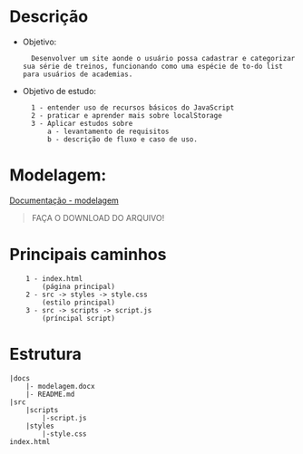 # Descrição

- Objetivo:

        Desenvolver um site aonde o usuário possa cadastrar e categorizar sua série de treinos, funcionando como uma espécie de to-do list para usuários de academias.
- Objetivo de estudo:

        1 - entender uso de recursos básicos do JavaScript
        2 - praticar e aprender mais sobre localStorage
        3 - Aplicar estudos sobre 
            a - levantamento de requisitos
            b - descrição de fluxo e caso de uso.
# Modelagem: 
[Documentação - modelagem](modelagem.docx)  
> FAÇA O DOWNLOAD DO ARQUIVO!

# Principais caminhos
        1 - index.html 
            (página principal)
        2 - src -> styles -> style.css
            (estilo principal)
        3 - src -> scripts -> script.js
            (príncipal script)

# Estrutura

    |docs  
        |- modelagem.docx  
        |- README.md
    |src
        |scripts
            |-script.js
        |styles
            |-style.css
    index.html